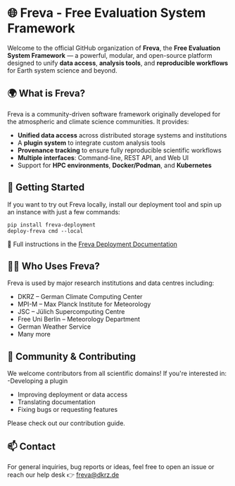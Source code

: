 # 🌐 Freva - Free Evaluation System Framework
Welcome to the official GitHub organization of **Freva**, the **Free Evaluation System Framework** — a powerful, modular, and open-source platform designed to unify **data access**, **analysis tools**, and **reproducible workflows** for Earth system science and beyond.

## 🌍 What is Freva?

Freva is a community-driven software framework originally developed for the atmospheric and climate science communities. It provides:

- **Unified data access** across distributed storage systems and institutions
- A **plugin system** to integrate custom analysis tools
- **Provenance tracking** to ensure fully reproducible scientific workflows
- **Multiple interfaces**: Command-line, REST API, and Web UI
- Support for **HPC environments**, **Docker/Podman**, and **Kubernetes**

## 🚀 Getting Started

If you want to try out Freva locally, install our deployment tool and spin up an instance with just a few commands:

```console
pip install freva-deployment
deploy-freva cmd --local
```

📖 Full instructions in the [Freva Deployment Documentation](https://freva-org.github.ip/freva-admin)

## 🧑‍🔬 Who Uses Freva?

Freva is used by major research institutions and data centres including:

 - DKRZ – German Climate Computing Center
 - MPI-M – Max Planck Institute for Meteorology
 - JSC – Jülich Supercomputing Centre
 - Free Uni Berlin – Meteorology Department
 - German Weather Service
 - Many more

## 👥 Community & Contributing

We welcome contributors from all scientific domains! If you're interested in:
  -Developing a plugin
  - Improving deployment or data access
  - Translating documentation
  - Fixing bugs or requesting features

Please check out our contribution guide.

## 📫 Contact
For general inquiries, bug reports or ideas, feel free to open an issue or reach our help desk 👉 [freva@dkrz.de](mailto:freva@dkrz.de)
